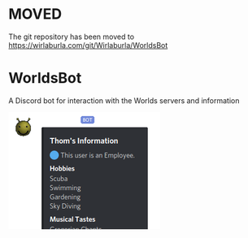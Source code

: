 # MOVED
The git repository has been moved to https://wirlaburla.com/git/Wirlaburla/WorldsBot

# WorldsBot
A Discord bot for interaction with the Worlds servers and information

![](screenshot.png)
